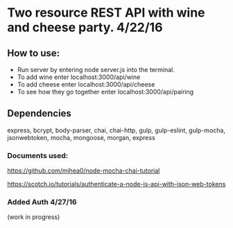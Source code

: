 # Two resource REST API with wine and cheese party. 4/22/16

## How to use:
  * Run server by entering node server.js into the terminal.
  * To add wine enter localhost:3000/api/wine
  * To add cheese enter localhost:3000/api/cheese
  * To see how they go together enter localhost:3000/api/pairing

## Dependencies

express, bcrypt, body-parser, chai,
chai-http, gulp, gulp-eslint, gulp-mocha, jsonwebtoken, mocha, mongoose, morgan, express

### Documents used:
 https://github.com/mjhea0/node-mocha-chai-tutorial

https://scotch.io/tutorials/authenticate-a-node-js-api-with-json-web-tokens

### Added Auth 4/27/16
(work in progress)
